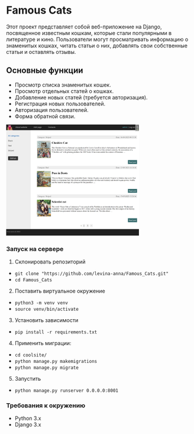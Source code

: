 # Famous Cats

Этот проект представляет собой веб-приложение на Django, посвященное известным кошкам, которые стали популярными в литературе и кино. Пользователи могут просматривать информацию о знаменитых кошках, читать статьи о них, добавлять свои собственные статьи и оставлять отзывы.

## Основные функции

- Просмотр списка знаменитых кошек.
- Просмотр отдельных статей о кошках.
- Добавление новых статей (требуется авторизация).
- Регистрация новых пользователей.
- Авторизация пользователей.
- Форма обратной связи.

<img src="main_page_screenshot.png" alt="Скриншот главной страницы" style="height:300px;">

### Запуск на сервере

1. Склонировать репозиторий
- `git clone "https://github.com/levina-anna/Famous_Cats.git"`
- `cd Famous_Cats`

2. Поставить виртуальное окружение
- `python3 -m venv venv`
- `source venv/bin/activate`

3. Установить зависимости
- `pip install -r requirements.txt`

4. Применить миграции:
- `cd coolsite/`
- `python manage.py makemigrations`
- `python manage.py migrate`

5. Запустить
- `python manage.py runserver 0.0.0.0:8001`

### Требования к окружению

- Python 3.x
- Django 3.x
